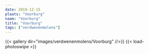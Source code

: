 ```yaml
---
date: 2019-12-15
plaats: "Voorburg"
naam: "Voorburg"
title: "Voorburg"
tags: ["verdwenenmolens"]
---
```


{{< gallery dir="images/verdwenenmolens/Voorburg" //>}}
{{< load-photoswipe >}}
